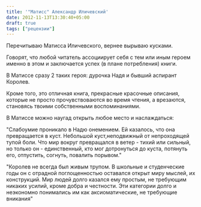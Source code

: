 ```yaml
---
title: '"Матисс" Александр Иличевский'
date: 2012-11-13T13:30:40+05:00
draft: true
tags: ["рецензии"]
---
```

Перечитываю Матисса Иличевского, вернее вырываю кусками.

Говорят, что любой читатель ассоциирует себя с тем или иным героем именно в этом и заключается успех (в плане потребления) книги.

В Матиссе сразу 2 таких героя: дурочка Надя и бывший аспирант Королев.

Кроме того, это отличная книга, прекрасные красочные описания, которые не просто прочувствоваются во время чтения, а  врезаются, становясь твоими собственными воспоминаниями.

В Матиссе можно наугад открыть любое место и наслаждаться:

"Слабоумие проникало в Надю онемением. Ей казалось, что она превращается в куст. Небольшой куст,неподвижный от непроходящей тупой боли. Что мир вокруг превращался в ветер - тихий или сильный, но только он - единственный, кто мог дотронуться до куста, потянуть его, отпустить, согнуть, повалить порывом."

"Королев не всегда был живым трупом. В школьные и студенческие годы он с отрадной поглощенностью оставался открыт миру мыслей, их конструкций. Мир людей долго казался ему простым, не требующим никаких усилий, кроме добра и честности. Эти категории долго и неэкономно понимались им как аксиоматические, не требующие вникания"